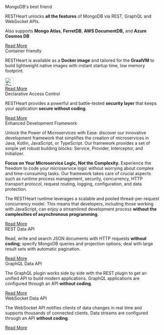 <div class="row mt-4">
    <article class="mt-4 mt-lg-0 col-lg-4 zoom">
        <div class="card newsText text-justified h-100 w-100">
            <div class="card-body">
                <div class="top-4 mb-4"><span class="highlightcolor">MongoDB's best friend</span></div>
                <p>RESTHeart unlocks <strong>all the features</strong> of MongoDB via REST, GraphQL and WebSocket APIs. </p>
                <p class="mt-1">
                    Also supports <strong>Mongo Atlas</strong>, <strong>FerretDB</strong>, <strong>AWS DocumentDB,</strong> and <strong>Azure Cosmos DB</strong>
                </p>
            </div>
            <div class="d-flex w-100 justify-content-center">
                <a class="btn btn-sm" href="{{ '/docs/mongodb-rest/tutorial' | prepend: site.baseurl }}">Read More</a>
            </div>
        </div>
    </article>
    <article class="mt-4 mt-lg-0 col-lg-4 zoom">
        <div class="card newsText text-justified h-100 w-100">
            <div class="card-body">
                <div class="top-4 mb-4"><span class="highlightcolor">Container friendly</span></div>
                <p>
                    RESTHeart is available as a <strong>Docker image</strong> and tailored for the <strong>GraalVM</strong> to build lightweight native images with instant startup time, low memory footprint.
                </p>
                <a class="mt-2" href="https://hub.docker.com/r/softinstigate/restheart">
                        <img height="27" class="align-top rounded sm-2 mt-2 xs-2 img-responsive" alt="Docker Pulls"
                            src="https://img.shields.io/docker/pulls/softinstigate/restheart.svg?style=for-the-badge">
                    </a>
            </div>
            <div class="d-flex w-100 justify-content-center">
                <a class="btn btn-sm" href="{{ '/docs/setup-with-docker' | prepend: site.baseurl }}">Read More</a>
            </div>
        </div>
    </article>
    <article class="mt-4 mt-lg-0 col-lg-4 zoom">
        <div class="card newsText text-justified h-100 w-100">
            <div class="card-body">
                <div class="top-4 mb-4"><span class="highlightcolor">Declarative Access Control</span></div>
                <p>RESTHeart provides a powerful and battle-tested <strong>security layer</strong> that keeps your application <strong>secure without coding</strong>.
                </p>
            </div>
            <div class="d-flex w-100 justify-content-center">
                <a class="btn btn-sm" href="{{ '/docs/security/overview/#understanding-restheart-security' | prepend: site.baseurl }}">Read More</a>
            </div>
        </div>
    </article>
</div>

<div class="row mt-4  mx-auto">
    <article class="mt-4 mt-lg-0 col-lg-8 offset-lg-2 zoom">
        <div class="card newsText text-justified h-100">
            <div class="card-body">
                <div class="top-4 mb-4"><span class="highlightcolor">Enhanced Development Framework</span></div>
                <div>
                    <p>
                     Unlock the Power of Microservices with Ease: discover our innovative development framework that simplifies the creation of microservices in Java, Kotlin, JavaScript, or TypeScript. Our framework provides a set of simple yet robust building blocks: Service, Provider, Interceptor, and Initializer.
                    </p>
                    <p>
                    <strong>Focus on Your Microservice Logic, Not the Complexity.</strong> Experience the freedom to code your microservice logic without worrying about complex and time-consuming tasks. Our framework takes care of crucial aspects such as runtime process management, security, concurrency, HTTP transport protocol, request routing, logging, configuration, and data protection.
                    </p>
                    <p>
                    The RESTHeart runtime leverages a scalable and pooled thread-per-request concurrency model. This means that developers, including those working with JavaScript, can enjoy a streamlined development process <strong>without the complexities of asynchronous programming</strong>.
                    </p>
                </div>
            </div>
            <div class="d-flex w-100 justify-content-center">
                <a class="btn btn-sm" href="{{ '/docs/plugins/overview/' | prepend: site.baseurl }}">Read More</a>
            </div>
        </div>
    </article>
</div>

<div class="row my-4">
    <article class="mt-4 mt-lg-0 col-lg-4 zoom">
        <div class="card newsText text-justified h-100 w-100">
            <div class="card-body">
                <div class="top-4 mb-4"><span class="highlightcolor">REST Data API</span></div>
                <p>
                Read, write and search JSON documents with HTTP requests <strong>without coding</strong>; specify MongoDB queries and projection options; deal with large result sets with automatic pagination.
                </p>
            </div>
            <div class="d-flex w-100 justify-content-center">
                <a class="btn btn-sm" href="{{ '/docs/tutorial/' | prepend: site.baseurl }}">Read More</a>
            </div>
        </div>
    </article>
    <article class="mt-4 mt-lg-0 col-lg-4 zoom">
        <div class="card newsText text-justified h-100 w-100">
            <div class="card-body">
                <div class="top-4 mb-4"><span class="highlightcolor">GraphQL Data API</span></div>
                <p>
                    The GraphQL plugin works side by side with the REST plugin to get an unified API to build modern applications. GraphQL applications are configured through an API <strong>without coding</strong>.
                </p>
            </div>
            <div class="d-flex w-100 justify-content-center">
                <a class="btn btn-sm" href="{{ '/docs/mongodb-graphql/example/' | prepend: site.baseurl }}">Read More</a>
            </div>
        </div>
    </article>
    <article class="mt-4 mt-lg-0 col-lg-4 zoom">
        <div class="card newsText text-justified h-100 w-100">
            <div class="card-body">
                <div class="top-4 mb-4"><span class="highlightcolor">WebSocket Data API</span></div>
                <p>
                The WebSocket API notifies clients of data changes in real time and supports thousands of connected clients. Data streams are configured through an API <strong>without coding</strong>.
                </p>
            </div>
            <div class="d-flex w-100 justify-content-center">
                <a class="btn btn-sm" href="{{ '/docs/mongodb-websocket/' | prepend: site.baseurl }}">Read More</a>
            </div>
        </div>
    </article>
</div>
